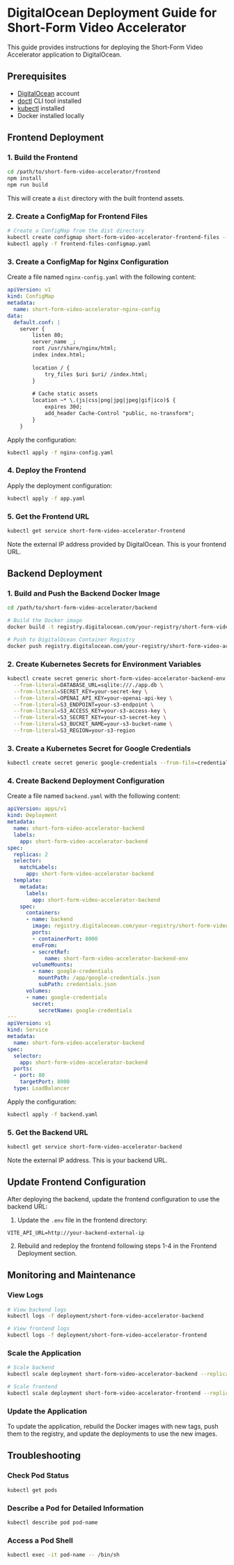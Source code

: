 # DigitalOcean Deployment Guide for Short-Form Video Accelerator

This guide provides instructions for deploying the Short-Form Video Accelerator application to DigitalOcean.

## Prerequisites

- [DigitalOcean](https://www.digitalocean.com/) account
- [doctl](https://docs.digitalocean.com/reference/doctl/how-to/install/) CLI tool installed
- [kubectl](https://kubernetes.io/docs/tasks/tools/install-kubectl/) installed
- Docker installed locally

## Frontend Deployment

### 1. Build the Frontend

```bash
cd /path/to/short-form-video-accelerator/frontend
npm install
npm run build
```

This will create a `dist` directory with the built frontend assets.

### 2. Create a ConfigMap for Frontend Files

```bash
# Create a ConfigMap from the dist directory
kubectl create configmap short-form-video-accelerator-frontend-files --from-file=dist/ --dry-run=client -o yaml > frontend-files-configmap.yaml
kubectl apply -f frontend-files-configmap.yaml
```

### 3. Create a ConfigMap for Nginx Configuration

Create a file named `nginx-config.yaml` with the following content:

```yaml
apiVersion: v1
kind: ConfigMap
metadata:
  name: short-form-video-accelerator-nginx-config
data:
  default.conf: |
    server {
        listen 80;
        server_name _;
        root /usr/share/nginx/html;
        index index.html;
        
        location / {
            try_files $uri $uri/ /index.html;
        }
        
        # Cache static assets
        location ~* \.(js|css|png|jpg|jpeg|gif|ico)$ {
            expires 30d;
            add_header Cache-Control "public, no-transform";
        }
    }
```

Apply the configuration:

```bash
kubectl apply -f nginx-config.yaml
```

### 4. Deploy the Frontend

Apply the deployment configuration:

```bash
kubectl apply -f app.yaml
```

### 5. Get the Frontend URL

```bash
kubectl get service short-form-video-accelerator-frontend
```

Note the external IP address provided by DigitalOcean. This is your frontend URL.

## Backend Deployment

### 1. Build and Push the Backend Docker Image

```bash
cd /path/to/short-form-video-accelerator/backend

# Build the Docker image
docker build -t registry.digitalocean.com/your-registry/short-form-video-accelerator-backend:latest .

# Push to DigitalOcean Container Registry
docker push registry.digitalocean.com/your-registry/short-form-video-accelerator-backend:latest
```

### 2. Create Kubernetes Secrets for Environment Variables

```bash
kubectl create secret generic short-form-video-accelerator-backend-env \
  --from-literal=DATABASE_URL=sqlite:///./app.db \
  --from-literal=SECRET_KEY=your-secret-key \
  --from-literal=OPENAI_API_KEY=your-openai-api-key \
  --from-literal=S3_ENDPOINT=your-s3-endpoint \
  --from-literal=S3_ACCESS_KEY=your-s3-access-key \
  --from-literal=S3_SECRET_KEY=your-s3-secret-key \
  --from-literal=S3_BUCKET_NAME=your-s3-bucket-name \
  --from-literal=S3_REGION=your-s3-region
```

### 3. Create a Kubernetes Secret for Google Credentials

```bash
kubectl create secret generic google-credentials --from-file=credentials.json=/path/to/google-credentials.json
```

### 4. Create Backend Deployment Configuration

Create a file named `backend.yaml` with the following content:

```yaml
apiVersion: apps/v1
kind: Deployment
metadata:
  name: short-form-video-accelerator-backend
  labels:
    app: short-form-video-accelerator-backend
spec:
  replicas: 2
  selector:
    matchLabels:
      app: short-form-video-accelerator-backend
  template:
    metadata:
      labels:
        app: short-form-video-accelerator-backend
    spec:
      containers:
      - name: backend
        image: registry.digitalocean.com/your-registry/short-form-video-accelerator-backend:latest
        ports:
        - containerPort: 8000
        envFrom:
        - secretRef:
            name: short-form-video-accelerator-backend-env
        volumeMounts:
        - name: google-credentials
          mountPath: /app/google-credentials.json
          subPath: credentials.json
      volumes:
      - name: google-credentials
        secret:
          secretName: google-credentials
---
apiVersion: v1
kind: Service
metadata:
  name: short-form-video-accelerator-backend
spec:
  selector:
    app: short-form-video-accelerator-backend
  ports:
  - port: 80
    targetPort: 8000
  type: LoadBalancer
```

Apply the configuration:

```bash
kubectl apply -f backend.yaml
```

### 5. Get the Backend URL

```bash
kubectl get service short-form-video-accelerator-backend
```

Note the external IP address. This is your backend URL.

## Update Frontend Configuration

After deploying the backend, update the frontend configuration to use the backend URL:

1. Update the `.env` file in the frontend directory:

```
VITE_API_URL=http://your-backend-external-ip
```

2. Rebuild and redeploy the frontend following steps 1-4 in the Frontend Deployment section.

## Monitoring and Maintenance

### View Logs

```bash
# View backend logs
kubectl logs -f deployment/short-form-video-accelerator-backend

# View frontend logs
kubectl logs -f deployment/short-form-video-accelerator-frontend
```

### Scale the Application

```bash
# Scale backend
kubectl scale deployment short-form-video-accelerator-backend --replicas=3

# Scale frontend
kubectl scale deployment short-form-video-accelerator-frontend --replicas=3
```

### Update the Application

To update the application, rebuild the Docker images with new tags, push them to the registry, and update the deployments to use the new images.

## Troubleshooting

### Check Pod Status

```bash
kubectl get pods
```

### Describe a Pod for Detailed Information

```bash
kubectl describe pod pod-name
```

### Access a Pod Shell

```bash
kubectl exec -it pod-name -- /bin/sh
```

